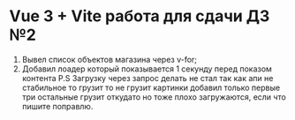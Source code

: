 # Vue 3 + Vite работа для сдачи ДЗ №2

1) Вывел список объектов магазина через v-for;
2) Добавил лоадер который показывается 1 секунду перед показом контента
   P.S Загрузку через запрос делать не стал так как апи не стабильное то грузит то не грузит картинки добавил только первые три остальные грузит откудато но тоже плохо загружаются, если что пишите поправлю.

